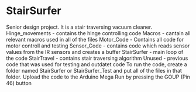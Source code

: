 # StairSurfer
Senior design project. It is a stair traversing vacuum cleaner. 
Hinge_movements - contains the hinge controlling code
Macros - cantain all relevant macros used in all of the files
Motor_Code - Contains all code for motor controll and testing
Sensor_Code - contains code which reads sensor values from the IR sensors and creates a buffer
StairSurfer - main loop of the code
StairTravel - contains stair traversing algorithm
Unused - previous code that was used for testing and outdatet code
To run the code, create a folder named StairSurfer or StairSurfer_Test and put all of the files in that folder.
Upload the code to the Arduino Mega
Run by pressing the GOUP (Pin 46) button